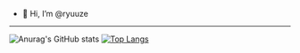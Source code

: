 - 👋 Hi, I’m @ryuuze
---
![Anurag's GitHub stats](https://github-readme-stats.vercel.app/api?username=ryuuze&show_icons=true&theme=radical)     [![Top Langs](https://github-readme-stats.vercel.app/api/top-langs/?username=ryuuze&layout=compact&theme=radical)](https://github.com/anuraghazra/github-readme-stats)
